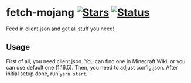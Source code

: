 # fetch-mojang [![Stars](https://img.shields.io/github/stars/getkirill/fetch-mojang?style=flat)](https://img.shields.io/github/stars/getkirill/fetch-mojang?style=flat) [![Status](https://img.shields.io/badge/status-active-success)](https://img.shields.io/badge/status-active-success)
Feed in client.json and get all stuff you need!
## Usage
First of all, you need client.json. You can find one in Minecraft Wiki, or you can use default one (1.16.5). Then, you need to adjust config.json. After initial setup done, run `yarn start`.